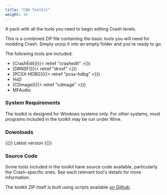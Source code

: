 ```yaml
---
title: "CBH Toolkit"
weight: 10
---
```

A pack with all the tools you need to begin editing Crash levels.

<!--more-->

This is a combined ZIP file containing the basic tools you will need for modding Crash. Simply unzip it into an empty folder and you're ready to go.

The following tools are included:

* [CrashEdit]({{< relref "crashedit" >}})
* [DRNSF]({{< relref "drnsf" >}})
* [PCSX-HDBG]({{< relref "pcsx-hdbg" >}})
* HxD
* [CDmage]({{< relref "cdmage" >}})
* MFAudio

### System Requirements

The toolkit is designed for Windows systems only. For other systems, most programs included in the toolkit may be run under Wine.

### Downloads

{{<card latestfile="toolkit.cbhacks.com/main" title="Windows 32-bit (.zip)">}}
Latest version
{{</card>}}

### Source Code

Some tools included in the toolkit have source code available, particularly the Crash-specific ones. See each relevant tool's details for more information.

The toolkit ZIP itself is built using scripts available [on Github](https://github.com/cbhacks/cbh-toolkit).
